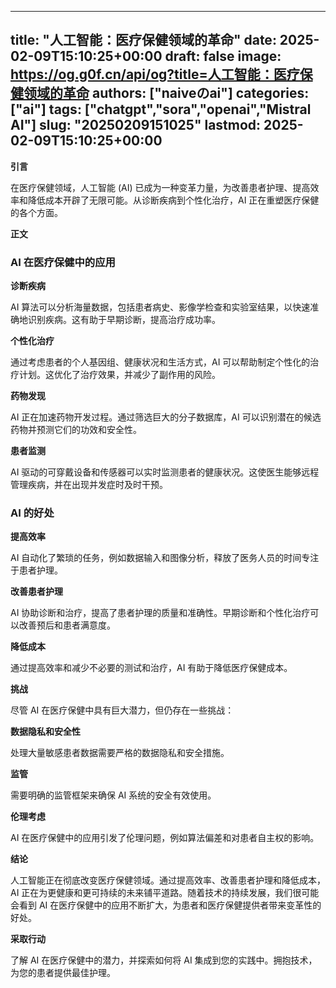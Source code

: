 
---
title: "人工智能：医疗保健领域的革命"
date: 2025-02-09T15:10:25+00:00
draft: false
image: https://og.g0f.cn/api/og?title=人工智能：医疗保健领域的革命
authors: ["naiveのai"]
categories: ["ai"]
tags: ["chatgpt","sora","openai","Mistral AI"]
slug: "20250209151025"
lastmod: 2025-02-09T15:10:25+00:00
---
**引言**

在医疗保健领域，人工智能 (AI) 已成为一种变革力量，为改善患者护理、提高效率和降低成本开辟了无限可能。从诊断疾病到个性化治疗，AI 正在重塑医疗保健的各个方面。

**正文**

### AI 在医疗保健中的应用

**诊断疾病**

AI 算法可以分析海量数据，包括患者病史、影像学检查和实验室结果，以快速准确地识别疾病。这有助于早期诊断，提高治疗成功率。

**个性化治疗**

通过考虑患者的个人基因组、健康状况和生活方式，AI 可以帮助制定个性化的治疗计划。这优化了治疗效果，并减少了副作用的风险。

**药物发现**

AI 正在加速药物开发过程。通过筛选巨大的分子数据库，AI 可以识别潜在的候选药物并预测它们的功效和安全性。

**患者监测**

AI 驱动的可穿戴设备和传感​​器可以实时监测患者的健康状况。这使医生能够远程管理疾病，并在出现并发症时及时干预。

### AI 的好处

**提高效率**

AI 自动化了繁琐的任务，例如数据输入和图像分析，释放了医务人员的时间专注于患者护理。

**改善患者护理**

AI 协助诊断和治疗，提高了患者护理的质量和准确性。早期诊断和个性化治疗可以改善预后和患者满意度。

**降低成本**

通过提高效率和减少不必要的测试和治疗，AI 有助于降低医疗保健成本。

**挑战**

尽管 AI 在医疗保健中具有巨大潜力，但仍存在一些挑战：

**数据隐私和安全性**

处理大量敏感患者数据需要严格的数据隐私和安全措施。

**监管**

需要明确的监管框架来确保 AI 系统的安全有效使用。

**伦理考虑**

AI 在医疗保健中的应用引发了伦理问题，例如算法偏差和对患者自主权的影响。

**结论**

人工智能正在彻底改变医疗保健领域。通过提高效率、改善患者护理和降低成本，AI 正在为更健康和更可持续的未来铺平道路。随着技术的持续发展，我们很可能会看到 AI 在医疗保健中的应用不断扩大，为患者和医疗保健提供者带来变革性的好处。

**采取行动**

了解 AI 在医疗保健中的潜力，并探索如何将 AI 集成到您的实践中。拥抱技术，为您的患者提供最佳护理。